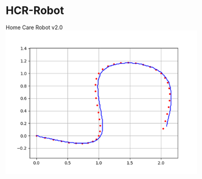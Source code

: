 # HCR-Robot
Home Care Robot v2.0
![Иллюстрация к проекту](https://github.com/anatolykabakov/HCR-Robot/blob/master/img/0312.png)
